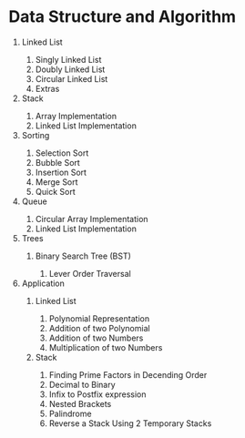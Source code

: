 <h1>Data Structure and Algorithm</h1>
<ol>
  <li>Linked List</li>
  <ol>
    <li>Singly Linked List</li>
    <li>Doubly Linked List</li>
    <li>Circular Linked List</li>
    <li>Extras</li>
  </ol>
  <li>Stack</li>
  <ol>
    <li>Array Implementation</li>
    <li>Linked List Implementation</li>
  </ol>
  <li>Sorting</li>
    <ol>
      <li>Selection Sort</li>
      <li>Bubble Sort</li>
      <li>Insertion Sort</li>
      <li>Merge Sort</li>
      <li>Quick Sort</li>
    </ol>
  <li>Queue</li>
    <ol>
      <li>Circular Array Implementation</li>
      <li>Linked List Implementation</li>
    </ol>
    <li>Trees</li>
    <ol>
      <li>Binary Search Tree (BST)</li>
        <ol>
          <li>Lever Order Traversal</li>
        </ol>
    </ol>
    <li>Application</li>
    <ol>
      <li>Linked List</li>
      <ol>
        <li>Polynomial Representation</li>
        <li>Addition of two Polynomial</li>
        <li>Addition of two Numbers</li>
        <li>Multiplication of two Numbers</li>
      </ol>
      <li>Stack</li>
      <ol>
        <li>Finding Prime Factors in Decending Order</li>
        <li>Decimal to Binary</li>
        <li>Infix to Postfix expression</li>
        <li>Nested Brackets</li>
        <li>Palindrome</li>
        <li>Reverse a Stack Using 2 Temporary Stacks</li>
      </ol>
    </ol>
</ol>

